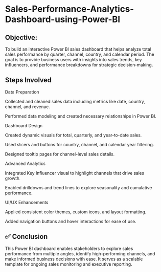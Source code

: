 # Sales-Performance-Analytics-Dashboard-using-Power-BI

## Objective:
To build an interactive Power BI sales dashboard that helps analyze total sales performance by quarter, channel, country, and calendar period. The goal is to provide business users with insights into sales trends, key influencers, and performance breakdowns for strategic decision-making.

## Steps Involved

Data Preparation

Collected and cleaned sales data including metrics like date, country, channel, and revenue.

Performed data modeling and created necessary relationships in Power BI.

Dashboard Design

Created dynamic visuals for total, quarterly, and year-to-date sales.

Used slicers and buttons for country, channel, and calendar year filtering.

Designed tooltip pages for channel-level sales details.

Advanced Analytics

Integrated Key Influencer visual to highlight channels that drive sales growth.

Enabled drilldowns and trend lines to explore seasonality and cumulative performance.

UI/UX Enhancements

Applied consistent color themes, custom icons, and layout formatting.

Added navigation buttons and hover interactions for ease of use.

## ✅ Conclusion
This Power BI dashboard enables stakeholders to explore sales performance from multiple angles, identify high-performing channels, and make informed business decisions with ease. It serves as a scalable template for ongoing sales monitoring and executive reporting.
